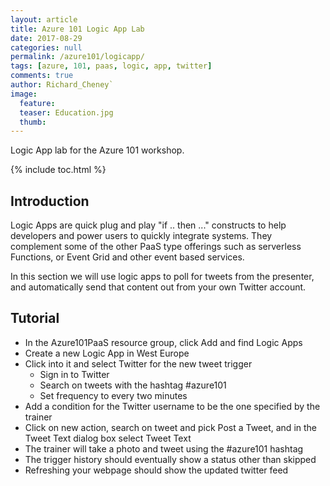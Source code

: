 ```yaml
---
layout: article
title: Azure 101 Logic App Lab
date: 2017-08-29
categories: null
permalink: /azure101/logicapp/
tags: [azure, 101, paas, logic, app, twitter]
comments: true
author: Richard_Cheney`
image:
  feature: 
  teaser: Education.jpg
  thumb: 
---
```

Logic App lab for the Azure 101 workshop.

{% include toc.html %}

## Introduction

Logic Apps are quick plug and play "if .. then ..." constructs to help developers and power users to quickly integrate systems.  They complement some of the other PaaS type offerings such as serverless Functions, or Event Grid and other event based services.

In this section we will use logic apps to poll for tweets from the
presenter, and automatically send that content out from your own Twitter
account.

## Tutorial

* In the Azure101PaaS resource group, click Add and find Logic Apps
* Create a new Logic App in West Europe
* Click into it and select Twitter for the new tweet trigger
  * Sign in to Twitter
  * Search on tweets with the hashtag \#azure101
  * Set frequency to every two minutes
* Add a condition for the Twitter username to be the one specified by the trainer
* Click on new action, search on tweet and pick Post a Tweet, and in the Tweet Text dialog box select Tweet Text
* The trainer will take a photo and tweet using the \#azure101 hashtag
* The trigger history should eventually show a status other than skipped
* Refreshing your webpage should show the updated twitter feed

